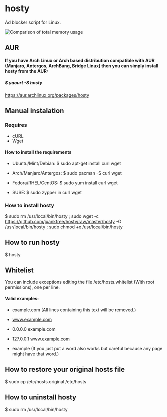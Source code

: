 hosty
=====

Ad blocker script for Linux.

![Comparison of total memory usage](http://chart.apis.google.com/chart?chs=450x150&cht=bhs&chtt=Comparison%20of%20total%20memory%20usage&chd=s:0489&chxl=0:|AdBlock%20(849.8%20MB)|Adblock%20Plus%20(838.7%20MB)|No%20ad%20blocker%20(775.3%20MB)|Hosty%20(725.6%20MB)|&chxt=y)

## AUR

#### If you have Arch Linux or Arch based distribution compatible with AUR (Manjaro, Antergos, ArchBang, Bridge Linux) then you can simply install hosty from the AUR:

##### $ yaourt -S hosty

https://aur.archlinux.org/packages/hosty

## Manual instalation

### Requires
* cURL
* Wget

#### How to install the requirements

* Ubuntu/Mint/Debian:
$ sudo apt-get install curl wget

* Arch/Manjaro/Antergos:
$ sudo pacman -S curl wget

* Fedora/RHEL/CentOS:
$ sudo yum install curl wget

* SUSE:
$ sudo zypper in curl wget

### How to install hosty
$ sudo rm /usr/local/bin/hosty ; sudo wget -c https://github.com/juankfree/hosty/raw/master/hosty -O /usr/local/bin/hosty ; sudo chmod +x /usr/local/bin/hosty

## How to run hosty
$ hosty

## Whitelist
You can include exceptions editing the file /etc/hosts.whitelist (With root permissions), one per line.

#### Valid examples:

* example.com (All lines containing this text will be removed.)

* www.example.com 

* 0.0.0.0 example.com 

* 127.0.0.1 www.example.com 

* example (If you just put a word also works but careful because any page might have that word.)

## How to restore your original hosts file
$ sudo cp /etc/hosts.original /etc/hosts

## How to uninstall hosty
$ sudo rm /usr/local/bin/hosty
